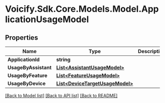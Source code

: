 # Voicify.Sdk.Core.Models.Model.ApplicationUsageModel
## Properties

Name | Type | Description | Notes
------------ | ------------- | ------------- | -------------
**ApplicationId** | **string** |  | [optional] 
**UsageByAssistant** | [**List&lt;AssistantUsageModel&gt;**](AssistantUsageModel.md) |  | [optional] 
**UsageByFeature** | [**List&lt;FeatureUsageModel&gt;**](FeatureUsageModel.md) |  | [optional] 
**UsageByDevice** | [**List&lt;DeviceTargetUsageModel&gt;**](DeviceTargetUsageModel.md) |  | [optional] 

[[Back to Model list]](../README.md#documentation-for-models) [[Back to API list]](../README.md#documentation-for-api-endpoints) [[Back to README]](../README.md)

